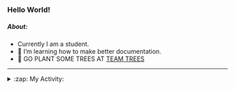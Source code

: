 ### Hello World!

##### About:
- Currently I am a student.
- 🌱 I’m learning how to make better documentation.
- 🌱 GO PLANT SOME TREES AT [TEAM TREES](https://teamtrees.org/)

---
<details>
  <summary>:zap: My Activity:</summary>
  
<!--START_SECTION:waka-->
![Code Time](http://img.shields.io/badge/Code%20Time-1%2C119%20hrs%2022%20mins-blue)

**I'm a Night 🦉** 

```text
🌞 Morning                1545 commits        ██░░░░░░░░░░░░░░░░░░░░░░░   09.65 % 
🌆 Daytime                5466 commits        █████████░░░░░░░░░░░░░░░░   34.14 % 
🌃 Evening                4570 commits        ███████░░░░░░░░░░░░░░░░░░   28.54 % 
🌙 Night                  4431 commits        ███████░░░░░░░░░░░░░░░░░░   27.67 % 
```
📅 **I'm Most Productive on Wednesday** 

```text
Monday                   2345 commits        ████░░░░░░░░░░░░░░░░░░░░░   14.65 % 
Tuesday                  2002 commits        ███░░░░░░░░░░░░░░░░░░░░░░   12.50 % 
Wednesday                3820 commits        ██████░░░░░░░░░░░░░░░░░░░   23.86 % 
Thursday                 2098 commits        ███░░░░░░░░░░░░░░░░░░░░░░   13.10 % 
Friday                   1580 commits        ██░░░░░░░░░░░░░░░░░░░░░░░   09.87 % 
Saturday                 1430 commits        ██░░░░░░░░░░░░░░░░░░░░░░░   08.93 % 
Sunday                   2737 commits        ████░░░░░░░░░░░░░░░░░░░░░   17.09 % 
```


📊 **This Week I Spent My Time On** 

```text
🔥 Editors: 
VS Code                  5 hrs 35 mins       █████████████████████████   100.00 % 

🐱‍💻 Projects: 
praise                   5 hrs 33 mins       █████████████████████████   99.40 % 
CSF22                    2 mins              ░░░░░░░░░░░░░░░░░░░░░░░░░   00.60 % 
```


 Last Updated on 09/05/2023 05:08:05 UTC
<!--END_SECTION:waka-->
</details>
